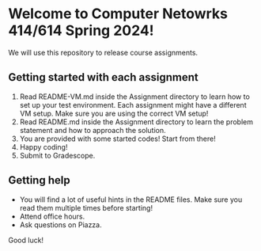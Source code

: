 # Welcome to Computer Netowrks 414/614 Spring 2024!
We will use this repository to release course assignments. 

## Getting started with each assignment

1. Read README-VM.md inside the Assignment directory to learn how to set up your test environment. Each assignment might have a different VM setup. Make sure you are using the correct VM setup!
2. Read README.md inside the Assignment directory to learn the problem statement and how to approach the solution.
3. You are provided with some started codes! Start from there!
4. Happy coding!
5. Submit to Gradescope.

## Getting help

- You will find a lot of useful hints in the README files. Make sure you read them multiple times before starting!
- Attend office hours.
- Ask questions on Piazza.

Good luck!